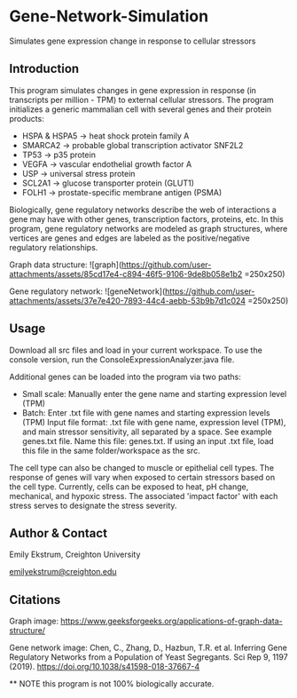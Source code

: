 # Gene-Network-Simulation
Simulates gene expression change in response to cellular stressors

## Introduction

This program simulates changes in gene expression in response (in transcripts per million - TPM) to external cellular stressors. The program initializes a generic mammalian cell with several genes and their protein products:

- HSPA & HSPA5 -> heat shock protein family A
- SMARCA2 -> probable global transcription activator SNF2L2
- TP53 -> p35 protein
- VEGFA -> vascular endothelial growth factor A
- USP -> universal stress protein
- SCL2A1 -> glucose transporter protein (GLUT1)
- FOLH1 -> prostate-specific membrane antigen (PSMA)

Biologically, gene regulatory networks describe the web of interactions a gene may have with other genes, transcription factors, proteins, etc. In this program, gene regulatory networks are modeled as graph structures, where vertices are genes and edges are labeled as the positive/negative regulatory relationships.


Graph data structure:
![graph](https://github.com/user-attachments/assets/85cd17e4-c894-46f5-9106-9de8b058e1b2 =250x250)

Gene regulatory network:
![geneNetwork](https://github.com/user-attachments/assets/37e7e420-7893-44c4-aebb-53b9b7d1c024 =250x250)


## Usage
Download all src files and load in your current workspace. To use the console version, run the ConsoleExpressionAnalyzer.java file. 

Additional genes can be loaded into the program via two paths:

- Small scale: Manually enter the gene name and starting expression level (TPM)
- Batch: Enter .txt file with gene names and starting expression levels (TPM)
  Input file format: .txt file with gene name, expression level (TPM), and main stressor sensitivity, all separated by a space. See example genes.txt file.
  Name this file: genes.txt. If using an input .txt file, load this file in the same folder/workspace as the src.

The cell type can also be changed to muscle or epithelial cell types. The response of genes will vary when exposed to certain stressors based on the cell type. Currently, cells can be exposed to heat, pH change, mechanical, and hypoxic stress. The associated 'impact factor' with each stress serves to designate the stress severity. 


## Author & Contact
Emily Ekstrum, Creighton University

emilyekstrum@creighton.edu

## Citations
Graph image: https://www.geeksforgeeks.org/applications-of-graph-data-structure/

Gene network image: Chen, C., Zhang, D., Hazbun, T.R. et al. Inferring Gene Regulatory Networks from a Population of Yeast Segregants. Sci Rep 9, 1197 (2019). https://doi.org/10.1038/s41598-018-37667-4

** NOTE this program is not 100% biologically accurate. 
